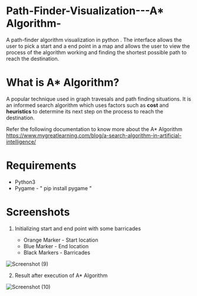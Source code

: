 
# Path-Finder-Visualization---A* Algorithm-

A path-finder algorithm visualization in python . The interface allows the user to pick a start and a end point in a map and allows the user to view the process of the algorithm working and finding the shortest possible path to reach the destination. 

# What is A* Algorithm?

A popular technique used in graph travesals and path finding situations. It is an informed search algorithm which uses factors such as **cost** and **heuristics** to determine its next step on the process to reach the destination.

Refer the following documentation to know more about the A* Algorithm
  https://www.mygreatlearning.com/blog/a-search-algorithm-in-artificial-intelligence/

# Requirements

- Python3
- Pygame - " pip install pygame " 


# Screenshots

1. Initializing start and end point with some barricades
    
    - Orange Marker - Start location
    - Blue Marker - End location
    - Black Markers - Barricades

![Screenshot (9)](https://user-images.githubusercontent.com/80188492/131448468-8383a483-3f68-4ac2-b178-533f60644b44.png)

2. Result after execution of A* Algorithm

![Screenshot (10)](https://user-images.githubusercontent.com/80188492/131448461-be94dc03-a4b0-4c61-b97c-edaac1418a39.png)

